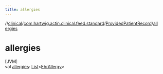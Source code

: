 ```yaml
---
title: allergies
---
```

//[clinical](../../../index.html)/[com.hartwig.actin.clinical.feed.standard](../index.html)/[ProvidedPatientRecord](index.html)/[allergies](allergies.html)



# allergies



[JVM]\
val [allergies](allergies.html): [List](https://kotlinlang.org/api/latest/jvm/stdlib/kotlin.collections/-list/index.html)&lt;[EhrAllergy](../-ehr-allergy/index.html)&gt;




